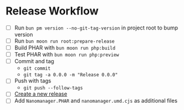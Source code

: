 # Release Workflow

- [ ] Run `bun pm version --no-git-tag-version` in project root to bump version
- [ ] Run `bun moon run root:prepare-release`
- [ ] Build PHAR with `bun moon run php:build`
- [ ] Test PHAR with `bun moon run php:preview`
- [ ] Commit and tag
  - `git commit`
  - `git tag -a 0.0.0 -m "Release 0.0.0"`
- [ ] Push with tags
  - `git push --follow-tags`
- [ ] [Create a new release](https://github.com/ReunMedia/nanomanager/releases/new)
- [ ] Add `Nanomanager.PHAR` and `nanomanager.umd.cjs` as additional files

